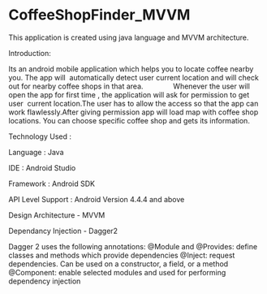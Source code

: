 # CoffeeShopFinder_MVVM
This application is created using java language and MVVM architecture.


Introduction:
 
 
Its an android mobile application which helps you to locate coffee nearby you. The app will  automatically detect user current location and will check out for nearby coffee shops in that area.
              
Whenever the user will open the app for first time , the application will ask for permission to get user  current location.The user has to allow the access so that the app can work flawlessly.After giving permission app will load map with coffee shop locations. You can choose specific coffee shop and gets its information.

Technology Used :
		
Language : Java 

IDE : Android Studio

Framework : Android SDK

API Level Support : Android Version 4.4.4 and above 

Design Architecture - MVVM

Dependancy Injection - Dagger2



Dagger 2 uses the following annotations:
@Module and @Provides: define classes and methods which provide dependencies
@Inject: request dependencies. Can be used on a constructor, a field, or a method
@Component: enable selected modules and used for performing dependency injection
           
